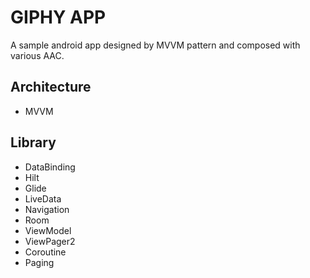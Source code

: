 # GIPHY APP

A sample android app designed by MVVM pattern and composed with various AAC.

## Architecture

- MVVM

## Library

- DataBinding
- Hilt
- Glide
- LiveData
- Navigation
- Room
- ViewModel
- ViewPager2
- Coroutine
- Paging
